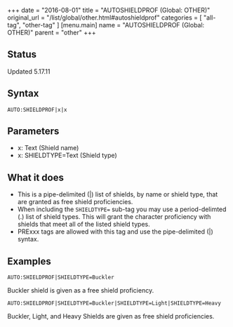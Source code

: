 +++
date = "2016-08-01"
title = "AUTOSHIELDPROF (Global: OTHER)"
original_url = "/list/global/other.html#autoshieldprof"
categories = [ "all-tag", "other-tag" ]
[menu.main]
    name = "AUTOSHIELDPROF (Global: OTHER)"
    parent = "other"
+++

## Status

Updated 5.17.11

## Syntax

`AUTO:SHIELDPROF|x|x`

## Parameters

-   x: Text (Shield name)
-   x: SHIELDTYPE=Text (Shield type)



What it does
------------

-   This is a pipe-delimited (|) list of shields, by name or shield
    type, that are granted as free shield proficiencies.
-   When including the `SHIELDTYPE=` sub-tag you may use a
    period-delimted (.) list of shield types. This will grant the
    character proficiency with shields that meet all of the listed
    shield types.
-   PRExxx tags are allowed with this tag and use the pipe-delimited (|)
    syntax.

Examples
--------

`AUTO:SHIELDPROF|SHIELDTYPE=Buckler`

Buckler shield is given as a free shield proficiency.

`AUTO:SHIELDPROF|SHIELDTYPE=Buckler|SHIELDTYPE=Light|SHIELDTYPE=Heavy`

Buckler, Light, and Heavy Shields are given as free shield
proficiencies.

